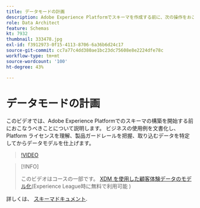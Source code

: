 ```yaml
---
title: データモードの計画
description: Adobe Experience Platformでスキーマを作成する前に、次の操作をおこないます。
role: Data Architect
feature: Schemas
kt: 7932
thumbnail: 333478.jpg
exl-id: f3912973-0f15-4113-8706-6a36b6d24c17
source-git-commit: cc7a77c4dd380ae1bc23dc75608e8e2224dfe78c
workflow-type: tm+mt
source-wordcount: '100'
ht-degree: 43%

---
```


# データモードの計画

このビデオでは、Adobe Experience Platformでのスキーマの構築を開始する前におこなうべきことについて説明します。 ビジネスの使用例を文書化し、Platform ライセンスを理解、製品ガードレールを把握、取り込むデータを特定してからデータモデルを仕上げます。

>[!VIDEO](https://video.tv.adobe.com/v/333478?quality=12&learn=on)

>[!INFO]
>
> このビデオはコースの一部です。 [XDM を使用した顧客体験データのモデル化](https://experienceleague.adobe.com/?recommended=ExperiencePlatform-D-1-2021.1.xdm)(Experience League時に無料で利用可能 )

詳しくは、 [スキーマドキュメント](https://experienceleague.adobe.com/docs/experience-platform/xdm/home.html?lang=ja).
